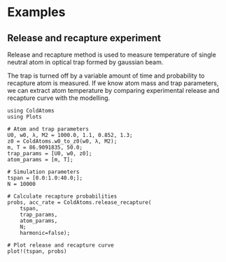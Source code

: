 # Examples

## Release and recapture experiment

Release and recapture method is used to measure temperature of single neutral atom in optical trap formed by gaussian beam. 

The trap is turned off by a variable amount of time and probability to recapture atom is measured. If we know atom mass and trap parameters, we can extract atom temperature by comparing experimental release and recapture curve with the modelling.

```@example
using ColdAtoms
using Plots

# Atom and trap parameters
U0, w0, λ, M2 = 1000.0, 1.1, 0.852, 1.3;
z0 = ColdAtoms.w0_to_z0(w0, λ, M2);
m, T = 86.9091835, 50.0;
trap_params = [U0, w0, z0];
atom_params = [m, T];

# Simulation parameters
tspan = [0.0:1.0:40.0;];
N = 10000 

# Calculate recapture probabilities
probs, acc_rate = ColdAtoms.release_recapture(
    tspan, 
    trap_params, 
    atom_params, 
    N; 
    harmonic=false);

# Plot release and recapture curve
plot!(tspan, probs)
```
